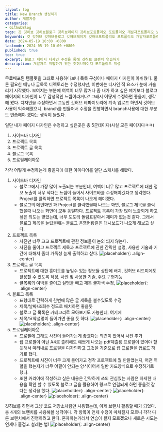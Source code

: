 ```yaml
---
layout: log
title: New Branch 생성하기
author: 개발자씅
categories: 
- GithubBlog
tags: 깃 깃허브 깃허브블로그 깃허브페이지 깃허브포트폴리오 포트폴리오 개발자포트폴리오 노션 개발자포트폴리오양식 개발자포트폴리오예시 국민취업지원제도 개발자채용
keywords: 깃 깃허브 깃허브블로그 깃허브페이지 깃허브포트폴리오 포트폴리오 개발자포트폴리오 노션 개발자포트폴리오양식 개발자포트폴리오예시 국민취업지원제도 개발자채용 
date: 2024-05-19 10:00 +0800
lastmode: 2024-05-19 10:00 +0800
published: true
toc: true
excerpt: 블로그 페이지 디자인 수정을 통해 깃허브 브랜치 연습하기
description: 개발자로 취업하기 위한 깃허브페이지 포트폴리오 작성
---
```

무료배포된 템플릿을 그대로 사용하다보니 목록 구성이나 페이지 디자인이 아쉬웠다. 물론 필요한 메뉴나 글목록 디렉토리는 수정했지만, 이번에는 디자인 적 요소가 눈에 거슬리기 시작했다. 보여지는 부분에 여백이 너무 많거나 좀 내가 하고 싶은 얘기보다 블로그 페이지의 디자인이 너무 감성적인 느낌이라거나?
그래서 어떻게 수정하면 좋을지, 생각해 봤다. 디자인을 수정하면서 그동안 깃허브 레파지토리에 계속 업로드 하면서 깃허브 사용이 익숙해졌으니, branch를 만들어서 수정을 진행하면서 branch사용에 대한 부분도 연습해야 겠다는 생각이 들었다.

일단 내가 페이지 디자인은 수정하고 싶은곳은 총 5군데이다(사실 모든 페이지다ㅋㅋ)
1. 사이드바 디자인
2. 프로젝트 목록
3. 프로젝트 글 목록
4. 블로그 목록
5. 프로필레이아웃

각각 어떻게 수정하는게 좋을지에 대한 아이디어를 일단 스케치를 해봤다.
1. 사이드바 디자인
   - 블로그에서 가장 많이 노출되는 부분인데, 여백이 너무 많고 프로젝트에 대한 정보 노출이 너무 적다는 느낌이 들어서 사이드바를 수정해야겠다고 생각했다. Project를 클릭하면 프로젝트 목록이 나오게 해야겠다.
   - 블로그의 메인화면 과 Project를 클릭했을때 나오는 화면, 블로그 제목을 클릭했을때 나오는 화면이 모두 동일하다. 프로젝트 목록이 가장 많이 노출되게 하고 싶은 의도는 맞았는데, 너무 도도리 돌림표같아서 재미가 없는것 같다. 그래서 블로그 제목을 눌렀을떄는 블로그 운영현황같은 대시보드가 나오게 해보고 싶다.
2. 프로젝트 목록
   - 사진만 너무 크고 프로젝트에 관한 정보들이 눈의 띄지 않는다.
   - 사진을 줄이고 프로젝트 제목과 프로젝트에 관한 간략한 설명, 사용한 기술과 기간에 대해서 좀더 가독성 높게 출력하고 싶다.
  ![placeholder](/assets/images/project-list_1.jpg/400x200 "Medium example image"){: .align-center} 
3. 프로젝트 글 목록
   - 프로젝트에 대한 흥미도를 높일수 있는 정보들 상단에 배치, 깃허브 리드미에도 활용할 수 있도록 작성, 사진 및 사용한 기술, 주요 구현기능
   - 글목록의 여백을 줄이고 설명을 빼고 제목 글자색 수정, 
   ![placeholder](/assets/images/loglist.jpg/400x200 "Medium example image"){: .align-center} 
4. 블로그 목록
   - 표형태로 간략하게 한번에 많은 글 제목을 볼수있도록 수정
   - 제목/날짜/조회수 정도로 배치하면 좋을듯
   - 블로그 글 목록은 카테고리로 모아보기도 가능한데, 여기에
   - 제목/요약설명이 들어가면 좋을 듯 하다.
   ![placeholder](/assets/images/blogList.jpg/400x200 "Medium example image"){: .align-center} 
   ![placeholder](/assets/images/blog-list-categories.jpg/400x200 "Medium example image"){: .align-center}
5. 프로필레이아웃
   - 프로필에 그래도 사진이 들어가는게 좋겠다는 의견이 있어서 사진 추가
   - 웹 프로필이 아닌 A4로 출려해도 예쁘게 나오는 pdf제출용 프로필이 있어야 할듯해서 미리내로 프로필을 디자인하고 그것을 기준으로 웹 프로필을 업로드 하기로 했다.
   - 프로젝트에 사진이 너무 크게 들어가고 정작 프로젝트에 뭘 만들었는지, 어떤 역할을 했는지가 너무 어필이 안되는 양식이어서 일반 카드양식으로 수정하기로 했다.
   - 또한 커리어에 작성하고 싶은 내용은 간략하게 쓰되 관심있는 사람은 자세한 내용을 확인 할 수 있도록 블로그 글을 활용하여 링크로 연결되게 하면 좋을것 같다는 생각을 했다.
   ![placeholder](/assets/images/about-profile.jpg/400x200 "Medium example image"){: .align-center} 
   ![placeholder](/assets/images/about-project.jpg/400x200 "Medium example image"){: .align-center} 
   ![placeholder](/assets/images/about-carrer.jpg/400x200 "Medium example image"){: .align-center} 

깃허브를 하면서 그냥 코드 저장소처럼만 사용했는데, 이제 브랜치 활용할 때가 되었다. 총 4개의 브랜치를 사용해볼 생각이다. 각 항목이 언제 수정이 마처질지 모르니 각각 다른 브랜치에서 진행하려고 한다. 혼자하는거라서 연습이 될지 모르겠으나 새로운 시도는 언제나 즐겁고 설레는 법!
![placeholder](/assets/images/newbranch/400x200 "Medium example image"){: .align-center} 
